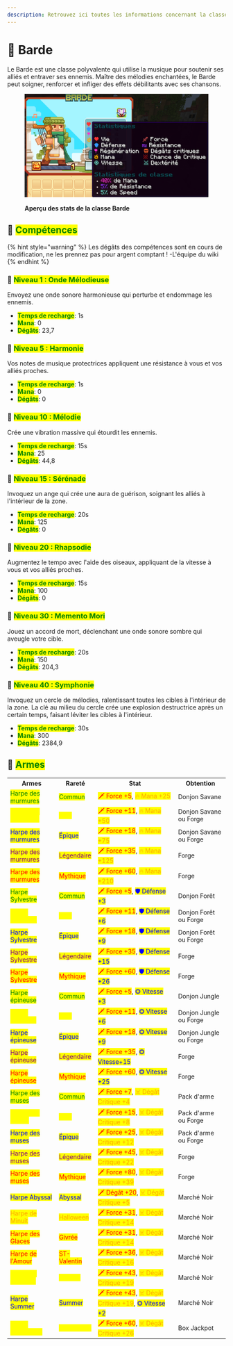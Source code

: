 ```yaml
---
description: Retrouvez ici toutes les informations concernant la classe Barde
---
```


# 🎼 Barde

Le Barde est une classe polyvalente qui utilise la musique pour soutenir ses alliés et entraver ses ennemis. Maître des mélodies enchantées, le Barde peut soigner, renforcer et infliger des effets débilitants avec ses chansons.

<figure><img src="../../.gitbook/assets/Les_Classes/Barde.png" alt=""><figcaption><p><strong>Aperçu des stats de la classe Barde</strong></p></figcaption></figure>

## 💠 <mark style="color:green;">Compétences</mark>

{% hint style="warning" %}
Les dégâts des compétences sont en cours de modification, ne les prennez pas pour argent comptant !
-L'équipe du wiki
{% endhint %}

### 🔸 <mark style="color:green;">**Niveau 1 : Onde Mélodieuse**</mark>

Envoyez une onde sonore harmonieuse qui perturbe et endommage les ennemis.

* <mark style="color:green;">**Temps de recharge**</mark>: 1s
* <mark style="color:green;">**Mana**</mark>: 0
* <mark style="color:green;">**Dégâts**</mark>: 23,7
<!--Il faudrai demander la durée du slow-->

### 🔸 <mark style="color:green;">**Niveau 5 : Harmonie**</mark>

Vos notes de musique protectrices appliquent une résistance à vous et vos alliés proches.

* <mark style="color:green;">**Temps de recharge**</mark>: 1s
* <mark style="color:green;">**Mana**</mark>: 0
* <mark style="color:green;">**Dégâts**</mark>: 0

### 🔸 <mark style="color:green;">**Niveau 10 : Mélodie**</mark>

Crée une vibration massive qui étourdit les ennemis.

* <mark style="color:green;">**Temps de recharge**</mark>: 15s
* <mark style="color:green;">**Mana**</mark>: 25
* <mark style="color:green;">**Dégâts**</mark>: 44,8
<!--Il faudrai demander la durée du stun-->

### 🔸 <mark style="color:green;">**Niveau 15 : Sérénade**</mark>

Invoquez un ange qui crée une aura de guérison, soignant les alliés à l'intérieur de la zone.

* <mark style="color:green;">**Temps de recharge**</mark>: 20s
* <mark style="color:green;">**Mana**</mark>: 125
* <mark style="color:green;">**Dégâts**</mark>: 0

### 🔸 <mark style="color:green;">**Niveau 20 : Rhapsodie**</mark>

Augmentez le tempo avec l'aide des oiseaux, appliquant de la vitesse à vous et vos alliés proches.

* <mark style="color:green;">**Temps de recharge**</mark>: 15s
* <mark style="color:green;">**Mana**</mark>: 100
* <mark style="color:green;">**Dégâts**</mark>: 0

### 🔸 <mark style="color:green;">**Niveau 30 : Memento Mori**</mark>

Jouez un accord de mort, déclenchant une onde sonore sombre qui aveugle votre cible.

* <mark style="color:green;">**Temps de recharge**</mark>: 20s
* <mark style="color:green;">**Mana**</mark>: 150
* <mark style="color:green;">**Dégâts**</mark>: 204,3

### 🔸 <mark style="color:green;">**Niveau 40 : Symphonie**</mark>

Invoquez un cercle de mélodies, ralentissant toutes les cibles à l'intérieur de la zone. La clé au milieu du cercle crée une explosion destructrice après un certain temps, faisant léviter les cibles à l'intérieur.

* <mark style="color:green;">**Temps de recharge**</mark>: 30s
* <mark style="color:green;">**Mana**</mark>: 300
* <mark style="color:green;">**Dégâts**</mark>: 2384,9
<!--Il faudrai demander la puissance du slow-->

## 💠 <mark style="color:green;">Armes</mark>

<table>
  <tr>
    <th>Armes</th>
    <th>Rareté</th>
    <th>Stat</th>
    <th>Obtention</th>
  </tr>
  <tr>
    <td><mark style="color:green;">Harpe des murmures</mark></td>
    <td><mark style="color:green;">Commun</mark></td>
    <td><mark style="color:red;">🗡 Force +5</mark>, <mark style="color:orange;">🔥 Mana +25</mark></td>
    <td>Donjon Savane</td>
  </tr>
  <tr>
    <td><mark style="color:yellow;">Harpe des murmures</mark></td>
    <td><mark style="color:yellow;">Rare</mark></td>
    <td><mark style="color:red;">🗡 Force +11</mark>, <mark style="color:orange;">🔥 Mana +50</mark></td>
    <td>Donjon Savane ou Forge</td>
  </tr>
  <tr>
    <td><mark style="color:blue;">Harpe des murmures</mark></td>
    <td><mark style="color:blue;">Épique</mark></td>
    <td><mark style="color:red;">🗡 Force +18</mark>, <mark style="color:orange;">🔥 Mana +75</mark></td>
    <td>Donjon Savane ou Forge</td>
  </tr>
  <tr>
    <td><mark style="color:purple;">Harpe des murmures</mark></td>
    <td><mark style="color:purple;">Légendaire</mark></td>
    <td><mark style="color:red;">🗡 Force +35</mark>, <mark style="color:orange;">🔥 Mana +125</mark></td>
    <td>Forge</td>
  </tr>
  <tr>
    <td><mark style="color:red;">Harpe des murmures</mark></td>
    <td><mark style="color:red;">Mythique</mark></td>
    <td><mark style="color:red;">🗡 Force +60</mark>, <mark style="color:orange;">🔥 Mana +210</mark></td>
    <td>Forge</td>
  </tr>
  <tr>
    <td><mark style="color:green;">Harpe Sylvestre</mark></td>
    <td><mark style="color:green;">Commun</mark></td>
    <td><mark style="color:red;">🗡 Force +5</mark>, <mark style="color:blue;">🛡 Défense +3</mark></td>
    <td>Donjon Forêt</td>
  </tr>
  <tr>
    <td><mark style="color:yellow;">Harpe Sylvestre</mark></td>
    <td><mark style="color:yellow;">Rare</mark></td>
    <td><mark style="color:red;">🗡 Force +11</mark>, <mark style="color:blue;">🛡 Défense +6</mark></td>
    <td>Donjon Forêt ou Forge</td>
  </tr>
  <tr>
    <td><mark style="color:blue;">Harpe Sylvestre</mark></td>
    <td><mark style="color:blue;">Épique</mark></td>
    <td><mark style="color:red;">🗡 Force +18</mark>, <mark style="color:blue;">🛡 Défense +9</mark></td>
    <td>Donjon Forêt ou Forge</td>
  </tr>
  <tr>
    <td><mark style="color:purple;">Harpe Sylvestre</mark></td>
    <td><mark style="color:purple;">Légendaire</mark></td>
    <td><mark style="color:red;">🗡 Force +35</mark>, <mark style="color:blue;">🛡 Défense +15</mark></td>
    <td>Forge</td>
  </tr>
  <tr>
    <td><mark style="color:red;">Harpe Sylvestre</mark></td>
    <td><mark style="color:red;">Mythique</mark></td>
    <td><mark style="color:red;">🗡 Force +60</mark>, <mark style="color:blue;">🛡 Défense +26</mark></td>
    <td>Forge</td>
  </tr>
  <tr>
    <td><mark style="color:green;">Harpe épineuse</mark></td>
    <td><mark style="color:green;">Commun</mark></td>
    <td><mark style="color:red;">🗡 Force +5</mark>, <mark style="color:blue;">◎ Vitesse +3</mark></td>
    <td>Donjon Jungle</td>
  </tr>
  <tr>
    <td><mark style="color:yellow;">Harpe épineuse</mark></td>
    <td><mark style="color:yellow;">Rare</mark></td>
    <td><mark style="color:red;">🗡 Force +11</mark>, <mark style="color:blue;">◎ Vitesse +6</mark></td>
    <td>Donjon Jungle ou Forge</td>
  </tr>
  <tr>
    <td><mark style="color:blue;">Harpe épineuse</mark></td>
    <td><mark style="color:blue;">Épique</mark></td>
    <td><mark style="color:red;">🗡 Force +18</mark>, <mark style="color:blue;">◎ Vitesse +9</mark></td>
    <td>Donjon Jungle ou Forge</td>
  </tr>
  <tr>
    <td><mark style="color:purple;">Harpe épineuse</mark></td>
    <td><mark style="color:purple;">Légendaire</mark></td>
    <td><mark style="color:red;">🗡 Force +35</mark>, <mark style="color:blue;">◎ Vitesse+15</mark></td>
    <td>Forge</td>
  </tr>
  <tr>
    <td><mark style="color:red;">Harpe épineuse</mark></td>
    <td><mark style="color:red;">Mythique</mark></td>
    <td><mark style="color:red;">🗡 Force +60</mark>, <mark style="color:blue;">◎ Vitesse +25</mark></td>
    <td>Forge</td>
  </tr>
  <tr>
    <td><mark style="color:green;">Harpe des muses</mark></td>
    <td><mark style="color:green;">Commun</mark></td>
    <td><mark style="color:red;">🗡 Force +7</mark>, <mark style="color:orange;">☠ Dégât Critique +4</mark></td>
    <td>Pack d'arme</td>
  </tr>
  <tr>
    <td><mark style="color:yellow;">Harpe des muses</mark></td>
    <td><mark style="color:yellow;">Rare</mark></td>
    <td><mark style="color:red;">🗡 Force +15</mark>, <mark style="color:orange;">☠ Dégât Critique +8</mark></td>
    <td>Pack d'arme ou Forge</td>
  </tr>
  <tr>
    <td><mark style="color:blue;">Harpe des muses</mark></td>
    <td><mark style="color:blue;">Épique</mark></td>
    <td><mark style="color:red;">🗡 Force +25</mark>, <mark style="color:orange;">☠ Dégât Critique +12</mark></td>
    <td>Pack d'arme ou Forge</td>
  </tr>
  <tr>
    <td><mark style="color:purple;">Harpe des muses</mark></td>
    <td><mark style="color:purple;">Légendaire</mark></td>
    <td><mark style="color:red;">🗡 Force +45</mark>, <mark style="color:orange;">☠ Dégât Critique +22</mark></td>
    <td>Forge</td>
  </tr>
  <tr>
    <td><mark style="color:red;">Harpe des muses</mark></td>
    <td><mark style="color:red;">Mythique</mark></td>
    <td><mark style="color:red;">🗡 Force +80</mark>, <mark style="color:orange;">☠ Dégât Critique +39</mark></td>
    <td>Forge</td>
  </tr>
  <tr>
    <td><mark style="color:blue;">Harpe Abyssal</mark></td>
    <td><mark style="color:blue;">Abyssal</mark></td>
    <td><mark style="color:red;">🗡 Dégât +20</mark>, <mark style="color:orange;">☠ Dégât Critique +5</mark></td>
    <td>Marché Noir</td>
  </tr>
  <tr>
    <td><mark style="color:orange;">Harpe de Minuit</mark></td>
    <td><mark style="color:orange;">Halloween</mark></td>
    <td><mark style="color:red;">🗡 Force +31</mark>, <mark style="color:orange;">☠ Dégât Critique +14</mark></td>
    <td>Marché Noir</td>
  </tr>
  <tr>
    <td><mark style="color:red;">Harpe des Glaces</mark></td>
    <td><mark style="color:red;">Givrée</mark></td>
    <td><mark style="color:red;">🗡 Force +31</mark>, <mark style="color:orange;">☠ Dégât Critique +14</mark></td>
    <td>Marché Noir</td>
  </tr>
  <tr>
    <td><mark style="color:red;">Harpe de l'Amour</mark></td>
    <td><mark style="color:red;">ST-Valentin</mark></td>
    <td><mark style="color:red;">🗡 Force +36</mark>, <mark style="color:orange;">☠ Dégât Critique +16</mark></td>
    <td>Marché Noir</td>
  </tr>
  <tr>
    <td><mark style="color:yellow;">Harpe en Chocolat</mark></td>
    <td><mark style="color:yellow;">Pâques</mark></td>
    <td><mark style="color:red;">🗡 Force +43</mark>, <mark style="color:orange;">☠ Dégât Critique +19</mark></td>
    <td>Marché Noir</td>
  </tr>
  <tr>
    <td><mark style="color:blue;">Harpe Summer</mark></td>
    <td><mark style="color:blue;">Summer</mark></td>
    <td><mark style="color:red;">🗡 Force +43</mark>, <mark style="color:orange;">☠ Dégât Critique +19</mark>, <mark style="color:blue;">◎ Vitesse +2</mark></td>
    <td>Marché Noir</td>
  </tr>
  <tr>
    <td><mark style="color:yellow;">Harpe Légendaire</mark></td>
    <td><mark style="color:yellow;">Légendaire</mark></td>
    <td><mark style="color:red;">🗡 Force +60</mark>, <mark style="color:orange;">☠ Dégât Critique +26</mark></td>
    <td>Box Jackpot</td>
  </tr>
</table>
